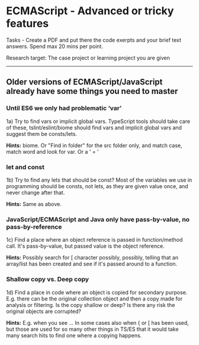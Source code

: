 # ECMAScript - Advanced or tricky features

Tasks - Create a PDF and put there the code exerpts and your brief text answers.
Spend max 20 mins per point.

Research target: The case project or learning project you are given

<!-- ---------------------------------------------------------------------- -->
<hr />

## Older versions of ECMAScript/JavaScript already have some things you need to master

### Until ES6 we only had problematic ‘var’

1a) Try to find vars or implicit global vars. TypeScript tools should take care of these,
tslint/eslint/biome should find vars and implicit global vars and suggest them be consts/lets. 

**Hints:** biome. Or "Find in folder" for the src folder only, and match case, match word and look for var. Or a ' = '

### let and const

1b) Try to find any lets that should be const? Most of the variables we use in programming should be consts, not lets,
as they are given value once, and never change after that.

**Hints:** Same as above.

### JavaScript/ECMAScript and Java only have pass-by-value, no pass-by-reference

1c) Find a place where an object reference is passed in function/method call. It's pass-by-value, but passed value is the object reference.

**Hints:** Possibly search for [ character possibly, possibly, telling that an array/list has been created and see if it's passed around to a function.

### Shallow copy vs. Deep copy

1d) Find a place in code where an object is copied for secondary purpose. E.g. there can be the original collection object and then a copy made for analysis or filtering. Is the copy shallow or deep? Is there any risk the original objects are corrupted?  

**Hints:**  E.g. when you see ...   In some cases also when {    or   [  has been used,
but those are used for so many other things in TS/ES that it would take many search hits to find one where a copying happens.